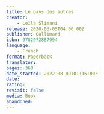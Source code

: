 ```yaml
---
title: Le pays des autres
creator:
    - Leïla Slimani
release: 2020-03-05T04:00:00Z
publisher: Gallimard
isbn: 9782072887994
language:
    - French
format: Paperback
translator:
pages: 368
date_started: 2022-08-09T01:16:00Z
date:
rating:
revisit: false
media: Book
abandoned:
---
```

